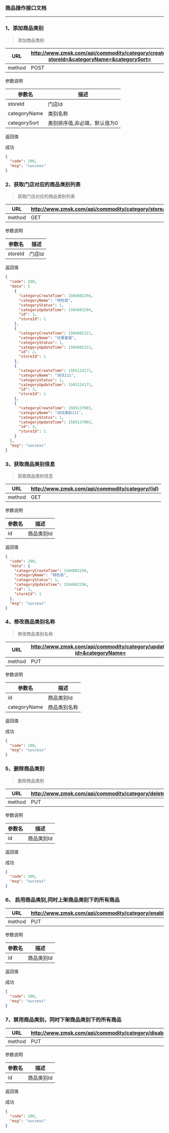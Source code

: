 ### 商品操作接口文档 ###
----

### 1、添加商品类别

>添加商品类别

|URL|http://www.zmsk.com/api/commodity/category/create?storeId=&categoryName=&categorySort=|
|---|---|
|method|POST|

参数说明

|参数名|描述|
|---|---|
|storeId|门店Id|
|categoryName|类别名称|
|categorySort|类别排序值,非必填，默认值为0|

返回值

成功
```json
{
  "code": 200,
  "msg": "success"
}
```
### 2、获取门店对应的商品类别列表

> 获取门店对应的商品类别列表

|URL|http://www.zmsk.com/api/commodity/category/store/{storeId}|
|---|---|
|method|GET|

参数说明

|参数名|描述|
|---|---|
|storeId|门店Id|

返回值

```json
{
  "code": 200,
  "data": [
    {
      "categoryCreateTime": 1504882294,
      "categoryName": "特色菜",
      "categoryStatus": 1,
      "categoryUpdateTime": 1504882294,
      "id": 1,
      "storeId": 1
    },
    {
      "categoryCreateTime": 1504882321,
      "categoryName": "优惠套餐",
      "categoryStatus": 1,
      "categoryUpdateTime": 1504882321,
      "id": 2,
      "storeId": 1
    },
    {
      "categoryCreateTime": 1505124171,
      "categoryName": "测试111",
      "categoryStatus": 1,
      "categoryUpdateTime": 1505124171,
      "id": 3,
      "storeId": 1
    },
    {
      "categoryCreateTime": 1505137903,
      "categoryName": "测试类别111",
      "categoryStatus": 1,
      "categoryUpdateTime": 1505137903,
      "id": 4,
      "storeId": 1
    }
  ],
  "msg": "success"
}
```

### 3、获取商品类别信息

> 获取商品类别信息

|URL|http://www.zmsk.com/api/commodity/category/{id}|
|---|---|
|method|GET|

参数说明

|参数名|描述|
|---|---|
|id|商品类别Id|

返回值

```json
{
  "code": 200,
  "data": {
    "categoryCreateTime": 1504882294,
    "categoryName": "特色菜",
    "categoryStatus": 1,
    "categoryUpdateTime": 1504882294,
    "id": 1,
    "storeId": 1
  },
  "msg": "success"
}
```

### 4、修改商品类别名称

> 修改商品类别名称

|URL|http://www.zmsk.com/api/commodity/category/update?id=&categoryName=|
|---|---|
|method|PUT|

参数说明

|参数名|描述|
|---|---|
|id|商品类别Id|
|categoryName|商品类别名称|

返回值

成功
```json
{
  "code": 200,
  "msg": "success"
}
```

### 5、删除商品类别

>删除商品类别

|URL|http://www.zmsk.com/api/commodity/category/delete/{id}|
|---|---|
|method|PUT|

参数说明

|参数名|描述|
|---|---|
|id|商品类别Id|

返回值

成功
```json
{
  "code": 200,
  "msg": "success"
}
```

### 6、 启用商品类别,同时上架商品类别下的所有商品

|URL|http://www.zmsk.com/api/commodity/category/enable/{id}|
|---|---|
|method|PUT|

参数说明

|参数名|描述|
|---|---|
|id|商品类别Id|

返回值

成功
```json
{
  "code": 200,
  "msg": "success"
}
```

### 7、禁用商品类别，同时下架商品类别下的所有商品

|URL|http://www.zmsk.com/api/commodity/category/disable/{id}|
|---|---|
|method|PUT|

参数说明

|参数名|描述|
|---|---|
|id|商品类别Id|

返回值

成功
```json
{
  "code": 200,
  "msg": "success"
}
```

